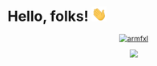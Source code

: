 # Hello, folks! <img src="https://github.com/AtomicHXH/AtomicHXH/blob/main/wave.gif" width="30px">

<p align="center">
  <a href="https://github.com/atomichxh">
    <img src="https://discord.c99.nl/widget/theme-4/811028461232848906.png" alt="armfxl"/>
     </a>
</p>

<p align="center">
  <img src="https://mhills.de/uploads/MwBdkBKW.png"/>
</p>
